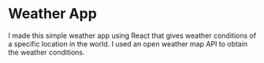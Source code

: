 # Weather App 
I made this simple weather app using React that gives weather conditions of a specific location in the world. 
I used an open weather map API to obtain the weather conditions.
